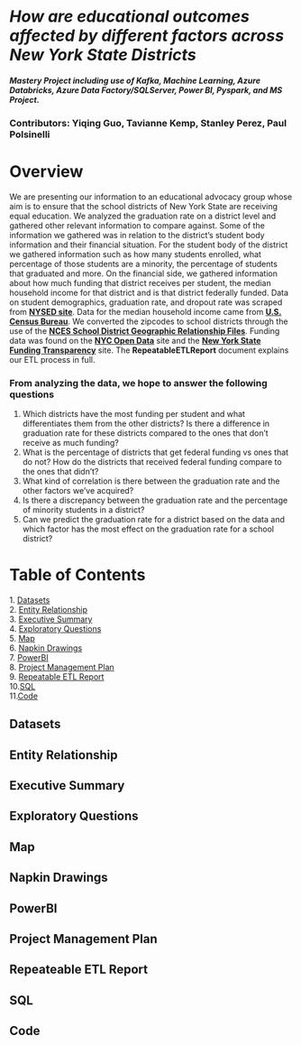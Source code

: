 # *How are educational outcomes affected by different factors across New York State Districts*
#### *Mastery Project including use of Kafka, Machine Learning, Azure Databricks, Azure Data Factory/SQLServer, Power BI, Pyspark, and MS Project.*
### **Contributors:** Yiqing Guo, Tavianne Kemp, Stanley Perez, Paul Polsinelli

<h1>Overview</h1>

We are presenting our information to an educational advocacy group whose aim is to ensure that the school districts of New York State are receiving equal education. We analyzed the graduation rate on a district level and gathered other relevant information to compare against. Some of the information we
gathered was in relation to the district’s student body information and their financial situation. For the student body of the district we gathered information such as how many students enrolled, what percentage of those students are a minority, the percentage of students that graduated and more. On the
financial side, we gathered information about how much funding that district receives per student, the median household income for that district and is that district federally funded.
Data on student demographics, graduation rate, and dropout rate was scraped from [**NYSED site**](https://data.nysed.gov/lists.php?type=district). Data for the median household income came from [**U.S. Census Bureau**](https://data.census.gov/cedsci/table?q=median+income&g=860XX00US11701). We converted the zipcodes to school districts through the use of the [**NCES School District Geographic Relationship Files**](https://nces.ed.gov/programs/edge/Geographic/RelationshipFiles). Funding data was found on the [**NYC Open Data**](https://data.cityofnewyork.us/Education/FY2020-Local-Law-16-Final-Report/cvqn-xqrr/data) site and the [**New York State Funding Transparency**](https://openbudget.ny.gov/sft/sft-districts-19.html) site.
The **RepeatableETLReport** document explains our ETL process in full. 

### **From analyzing the data, we hope to answer the following questions**

1. Which districts have the most funding per student and what differentiates them from the other districts? Is there a difference in graduation rate for these districts compared to the ones that don’t receive as much funding?
2. What is the percentage of districts that get federal funding vs ones that do not? How do the districts that received federal funding compare to the ones that didn’t?
3. What kind of correlation is there between the graduation rate and the other factors we’ve acquired?
4. Is there a discrepancy between the graduation rate and the percentage of minority students in a district?
5. Can we predict the graduation rate for a district based on the data and which factor has the most effect on the graduation rate for a school district?

<h1>Table of Contents</h1>
1. <a href = "#datasets"> Datasets</a> <br />
2. <a href = "#entity-relationship">Entity Relationship</a> <br />
3. <a href = "#executive-summary">Executive Summary</a><br />
4. <a href = "exploratory-questions">Exploratory Questions</a> <br />
5. <a href = "map">Map</a><br />
6. <a href = "napkin-drawings">Napkin Drawings</a> <br />
7. <a href = "powerbi">PowerBI</a> <br />
8. <a href = "project-management-plan">Project Management Plan</a> <br />
9. <a href = "repeatable-etl-report">Repeatable ETL Report <a/><br />
10.<a href = "sql">SQL <a/><br />
11.<a href = "code">Code</a>

<h2 id=#datasets>Datasets</h2>
<h2 id=#entity>Entity Relationship</h2>
<h2 id=#executive>Executive Summary</h2>
<h2 id=#exploratory>Exploratory Questions</h2>
<h2 id=#map>Map</h2>
<h2 id=#napkin>Napkin Drawings</h2>
<h2 id=#powerbi>PowerBI</h2>
<h2 id=#rojectplan>Project Management Plan</h2>
<h2 id=#etl>Repeateable ETL Report</h2>
<h2 id=#sql>SQL</h2>
<h2 id=#code>Code</h2>
